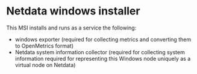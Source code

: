 # Netdata windows installer

This MSI installs and runs as a service the following:
- windows exporter (required for collecting metrics and converting them to OpenMetrics format)
- Netdata system information collector (required for collecting system information required for representing this Windows node uniquely as a virtual node on Netdata)
  
